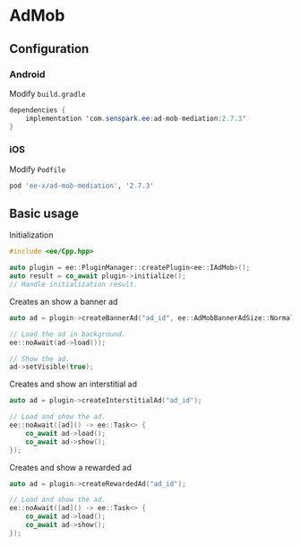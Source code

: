 # AdMob
## Configuration
### Android
Modify `build.gradle`
```java
dependencies {
    implementation 'com.senspark.ee:ad-mob-mediation:2.7.3'
}
```

### iOS
Modify `Podfile`
```ruby
pod 'ee-x/ad-mob-mediation', '2.7.3'
```

## Basic usage
Initialization
```cpp
#include <ee/Cpp.hpp>

auto plugin = ee::PluginManager::createPlugin<ee::IAdMob>();
auto result = co_await plugin->initialize();
// Handle initialization result.
```

Creates an show a banner ad
```cpp
auto ad = plugin->createBannerAd("ad_id", ee::AdMobBannerAdSize::Normal);

// Load the ad in background.
ee::noAwait(ad->load());

// Show the ad.
ad->setVisible(true);
```

Creates and show an interstitial ad
```cpp
auto ad = plugin->createInterstitialAd("ad_id");

// Load and show the ad.
ee::noAwait([ad]() -> ee::Task<> {
    co_await ad->load();
    co_await ad->show();
});
```

Creates and show a rewarded ad
```cpp
auto ad = plugin->createRewardedAd("ad_id");

// Load and show the ad.
ee::noAwait([ad]() -> ee::Task<> {
    co_await ad->load();
    co_await ad->show();
});
```